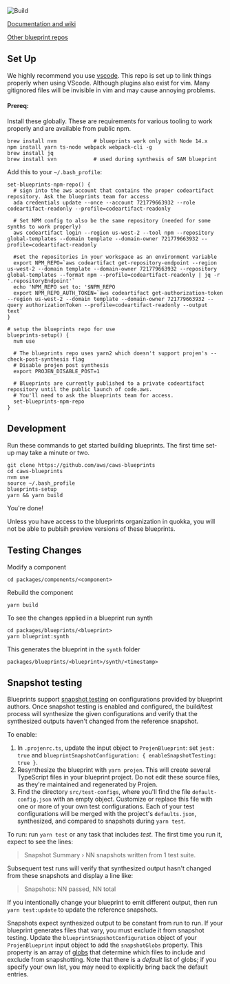 ![Build](https://github.com/aws/caws-blueprints/actions/workflows/build-action.yml/badge.svg)

[Documentation and wiki](https://github.com/aws/caws-blueprints/wiki)

[Other blueprint repos](https://github.com/orgs/aws/teams/amazon-blueprints-contributors/repositories)

## Set Up 

We highly recommend you use [vscode](https://code.visualstudio.com/). This repo is set up to link things properly when using VScode. Although plugins
also exist for vim. Many gitignored files will be invisible in vim and may cause annoying problems.

#### Prereq:

Install these globally. These are requirements for various tooling to work properly and are available from public npm.

```
brew install nvm            # blueprints work only with Node 14.x
npm install yarn ts-node webpack webpack-cli -g
brew install jq
brew install svn            # used during synthesis of SAM blueprint
```

Add this to your `~/.bash_profile`:

```
set-blueprints-npm-repo() {
  # sign into the aws account that contains the proper codeartifact repository. Ask the blueprints team for access
  ada credentials update --once --account 721779663932 --role codeartifact-readonly --profile=codeartifact-readonly

  # Set NPM config to also be the same repository (needed for some synths to work properly)
  aws codeartifact login --region us-west-2 --tool npm --repository global-templates --domain template --domain-owner 721779663932 --profile=codeartifact-readonly

  #set the repositories in your workspace as an environment variable
  export NPM_REPO=`aws codeartifact get-repository-endpoint --region us-west-2 --domain template --domain-owner 721779663932 --repository global-templates --format npm --profile=codeartifact-readonly | jq -r '.repositoryEndpoint'`
  echo 'NPM_REPO set to: '$NPM_REPO
  export NPM_REPO_AUTH_TOKEN=`aws codeartifact get-authorization-token --region us-west-2 --domain template --domain-owner 721779663932 --query authorizationToken --profile=codeartifact-readonly --output text`
}

# setup the blueprints repo for use
blueprints-setup() {
  nvm use

  # The blueprints repo uses yarn2 which doesn't support projen's --check-post-synthesis flag
  # Disable projen post synthesis
  export PROJEN_DISABLE_POST=1

  # Blueprints are currently published to a private codeartifact repository until the public launch of code.aws.
  # You'll need to ask the blueprints team for access.
  set-blueprints-npm-repo
}
```

## Development

Run these commands to get started building blueprints. The first time set-up may take a minute or two.

```
git clone https://github.com/aws/caws-blueprints
cd caws-blueprints
nvm use
source ~/.bash_profile
blueprints-setup
yarn && yarn build
```

You're done!

Unless you have access to the blueprints organization in quokka, you will not be able to publsih preview versions of these blueprints.

## Testing Changes

Modify a component

```
cd packages/components/<component>
```

Rebuild the component

```
yarn build
```

To see the changes applied in a blueprint run synth

```
cd packages/blueprints/<blueprint>
yarn blueprint:synth
```

This generates the blueprint in the `synth` folder

```
packages/blueprints/<blueprint>/synth/<timestamp>
```

## Snapshot testing

Blueprints support [snapshot testing](https://jestjs.io/docs/snapshot-testing) on configurations provided by blueprint authors.
Once snapshot testing is enabled and configured, the build/test process will synthesize the given configurations and verify
that the synthesized outputs haven't changed from the reference snapshot.

To enable:

1. In `.projenrc.ts`, update the input object to `ProjenBlueprint`: set `jest: true` and
   `blueprintSnapshotConfiguration: { enableSnapshotTesting: true }`.
2. Resynthesize the blueprint with `yarn projen`. This will create several TypeScript files in your blueprint project.
   Do not edit these source files, as they're maintained and regenerated by Projen.
3. Find the directory `src/test-configs`, where you'll find the file `default-config.json` with an empty object.
   Customize or replace this file with one or more of your own test configurations.
   Each of your test configurations will be merged with the project's `defaults.json`, synthesized,
   and compared to snapshots during `yarn test`.

To run: run `yarn test` or any task that includes *test*. The first time you run it, expect to see the lines:

> Snapshot Summary
> › NN snapshots written from 1 test suite.

Subsequent test runs will verify that synthesized output hasn't changed from these snapshots and display a line like:

> Snapshots:   NN passed, NN total

If you intentionally change your blueprint to emit different output, then run `yarn test:update` to update the
reference snapshots.

Snapshots expect synthesized output to be constant from run to run.
If your blueprint generates files that vary, you must exclude it from snapshot testing.
Update the `blueprintSnapshotConfiguration` object of your `ProjenBlueprint` input object to add the `snapshotGlobs` property.
This property is an array of [globs](https://github.com/isaacs/node-glob#glob-primer) that determine which files to
include and exclude from snapshotting.
Note that there is a *default* list of globs; if you specify your own list, you may need to explicitly bring back the default entries.
